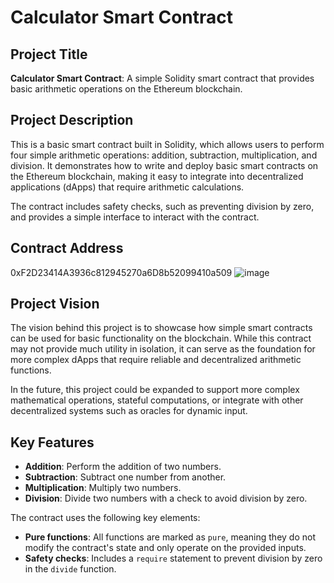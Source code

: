 # Calculator Smart Contract

## Project Title

**Calculator Smart Contract**: A simple Solidity smart contract that provides basic arithmetic operations on the Ethereum blockchain.

## Project Description

This is a basic smart contract built in Solidity, which allows users to perform four simple arithmetic operations: addition, subtraction, multiplication, and division. It demonstrates how to write and deploy basic smart contracts on the Ethereum blockchain, making it easy to integrate into decentralized applications (dApps) that require arithmetic calculations.

The contract includes safety checks, such as preventing division by zero, and provides a simple interface to interact with the contract.

## Contract Address
0xF2D23414A3936c812945270a6D8b52099410a509
![image](https://github.com/user-attachments/assets/8ba47e7f-d7c2-4113-9b46-c6d23ca02f77)

 
 ## Project Vision

The vision behind this project is to showcase how simple smart contracts can be used for basic functionality on the blockchain. While this contract may not provide much utility in isolation, it can serve as the foundation for more complex dApps that require reliable and decentralized arithmetic functions.

In the future, this project could be expanded to support more complex mathematical operations, stateful computations, or integrate with other decentralized systems such as oracles for dynamic input.


## Key Features

- **Addition**: Perform the addition of two numbers.
- **Subtraction**: Subtract one number from another.
- **Multiplication**: Multiply two numbers.
- **Division**: Divide two numbers with a check to avoid division by zero.
  
The contract uses the following key elements:
- **Pure functions**: All functions are marked as `pure`, meaning they do not modify the contract's state and only operate on the provided inputs.
- **Safety checks**: Includes a `require` statement to prevent division by zero in the `divide` function.

